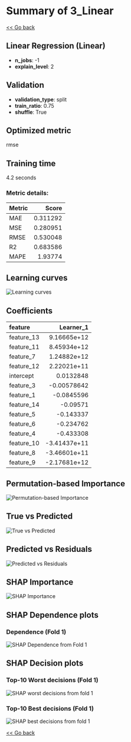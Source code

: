 # Summary of 3_Linear

[<< Go back](../README.md)


## Linear Regression (Linear)
- **n_jobs**: -1
- **explain_level**: 2

## Validation
 - **validation_type**: split
 - **train_ratio**: 0.75
 - **shuffle**: True

## Optimized metric
rmse

## Training time

4.2 seconds

### Metric details:
| Metric   |    Score |
|:---------|---------:|
| MAE      | 0.311292 |
| MSE      | 0.280951 |
| RMSE     | 0.530048 |
| R2       | 0.683586 |
| MAPE     | 1.93774  |



## Learning curves
![Learning curves](learning_curves.png)

## Coefficients
| feature    |    Learner_1 |
|:-----------|-------------:|
| feature_13 |  9.16665e+12 |
| feature_11 |  8.45934e+12 |
| feature_7  |  1.24882e+12 |
| feature_12 |  2.22021e+11 |
| intercept  |  0.0132848   |
| feature_3  | -0.00578642  |
| feature_1  | -0.0845596   |
| feature_14 | -0.09571     |
| feature_5  | -0.143337    |
| feature_6  | -0.234762    |
| feature_4  | -0.433308    |
| feature_10 | -3.41437e+11 |
| feature_8  | -3.46601e+11 |
| feature_9  | -2.17681e+12 |


## Permutation-based Importance
![Permutation-based Importance](permutation_importance.png)
## True vs Predicted

![True vs Predicted](true_vs_predicted.png)


## Predicted vs Residuals

![Predicted vs Residuals](predicted_vs_residuals.png)



## SHAP Importance
![SHAP Importance](shap_importance.png)

## SHAP Dependence plots

### Dependence (Fold 1)
![SHAP Dependence from Fold 1](learner_fold_0_shap_dependence.png)

## SHAP Decision plots

### Top-10 Worst decisions (Fold 1)
![SHAP worst decisions from fold 1](learner_fold_0_shap_worst_decisions.png)
### Top-10 Best decisions (Fold 1)
![SHAP best decisions from fold 1](learner_fold_0_shap_best_decisions.png)

[<< Go back](../README.md)
